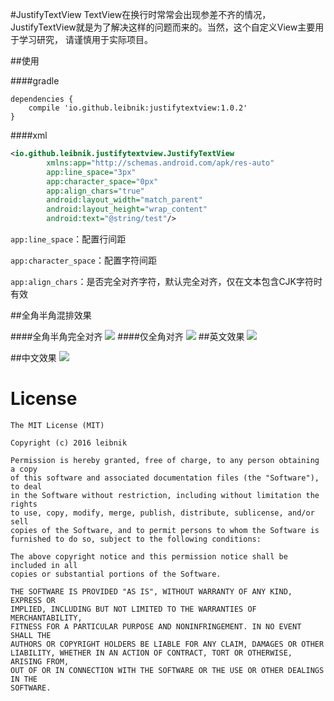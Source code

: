 #JustifyTextView
TextView在换行时常常会出现参差不齐的情况，JustifyTextView就是为了解决这样的问题而来的。当然，这个自定义View主要用于学习研究，
请谨慎用于实际项目。

##使用

####gradle
```
dependencies {
    compile 'io.github.leibnik:justifytextview:1.0.2'
}
```
####xml
```xml
<io.github.leibnik.justifytextview.JustifyTextView
        xmlns:app="http://schemas.android.com/apk/res-auto"
        app:line_space="3px"
        app:character_space="0px"
        app:align_chars="true"
        android:layout_width="match_parent"
        android:layout_height="wrap_content"
        android:text="@string/test"/>
```

`app:line_space`：配置行间距

`app:character_space`：配置字符间距

`app:align_chars`：是否完全对齐字符，默认完全对齐，仅在文本包含CJK字符时有效

##全角半角混排效果

####全角半角完全对齐
![](http://ww3.sinaimg.cn/mw690/b5405c76gw1f2sa7nkghhj20de0l50w5.jpg)
####仅全角对齐
![](http://ww4.sinaimg.cn/mw690/b5405c76gw1f2sa7n2s6yj20dc0l60w8.jpg)
##英文效果
![](http://ww4.sinaimg.cn/mw690/b5405c76gw1f2sa24plh0j20dc0l6wi3.jpg)

##中文效果
![](http://ww2.sinaimg.cn/mw690/b5405c76gw1f2sa24iog3j20dc0l6ac3.jpg)


# License

    The MIT License (MIT)

    Copyright (c) 2016 leibnik

    Permission is hereby granted, free of charge, to any person obtaining a copy
    of this software and associated documentation files (the "Software"), to deal
    in the Software without restriction, including without limitation the rights
    to use, copy, modify, merge, publish, distribute, sublicense, and/or sell
    copies of the Software, and to permit persons to whom the Software is
    furnished to do so, subject to the following conditions:

    The above copyright notice and this permission notice shall be included in all
    copies or substantial portions of the Software.

    THE SOFTWARE IS PROVIDED "AS IS", WITHOUT WARRANTY OF ANY KIND, EXPRESS OR
    IMPLIED, INCLUDING BUT NOT LIMITED TO THE WARRANTIES OF MERCHANTABILITY,
    FITNESS FOR A PARTICULAR PURPOSE AND NONINFRINGEMENT. IN NO EVENT SHALL THE
    AUTHORS OR COPYRIGHT HOLDERS BE LIABLE FOR ANY CLAIM, DAMAGES OR OTHER
    LIABILITY, WHETHER IN AN ACTION OF CONTRACT, TORT OR OTHERWISE, ARISING FROM,
    OUT OF OR IN CONNECTION WITH THE SOFTWARE OR THE USE OR OTHER DEALINGS IN THE
    SOFTWARE.